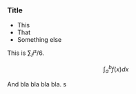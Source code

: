 ### Title

- This
- That
- Something else

This is $\sum_i i²/6$.

$$\int_a^b f(x) dx$$

And bla bla bla bla.
s

